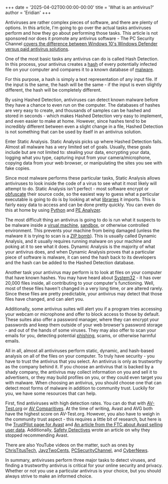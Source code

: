 +++
date = '2025-04-02T00:00:00-00:00'
title = 'What is an antivirus?'
author = 'Eridian'
+++

Antiviruses are rather complex pieces of software, and there are plenty of options. In this article, I'm going to go over the actual tasks antiviruses perform and how they go about performing those tasks. This article is not sponsored nor does it promote any antivirus software - The PC Security Channel [covers the difference between Windows 10's Windows Defender versus paid antivirus solutions](https://www.youtube.com/watch?v=a5O4MiCAveU).

One of the most basic tasks any antivirus can do is called Hash Detection. In this process, your antivirus creates a [hash](https://en.wikipedia.org/wiki/Hash_function) of every potentially infected file on your computer and compares it to a known database of [malware](https://en.wikipedia.org/wiki/Malware). 

For this purpose, a hash is simply a text representation of any input file. If the input is the same, the hash will be the same - if the input is even slightly different, the hash will be completely different. 

By using Hashed Detection, antiviruses can detect known malware before they have a chance to even run on the computer. The databases of hashes are very easy to create, and thousands of samples can be hashed and stored in seconds - which makes Hashed Detection very easy to implement, and even easier to make at home. However, since hashes tend to be incredibly different between even a slight change in a file, Hashed Detection is not something that can be used by itself in an antivirus solution.

Enter Static Analysis. Static Analysis picks up where Hashed Detection fails. Almost all malware has a very limited set of goals. Usually, these goals include but are not limited to: stealing your data, encrypting your data, logging what you type, capturing input from your camera/microphone, copying data from your web browser, or manipulating the sites you see with fake copies.

Since most malware performs these particular tasks, Static Analysis allows antiviruses to look inside the code of a virus to see what it most likely will attempt to do. Static Analysis isn't perfect - most software encrypt or [obfuscate](https://en.wikipedia.org/wiki/Obfuscation_(software)) their source code, so the easiest way to guess what a particular executable is going to do is by looking at what [libraries](https://en.wikipedia.org/wiki/Library_(computing)) it imports. This is fairly easy data to access and can be done pretty quickly. You can even do this at home by using [Python](https://python.org) and [PE Analyzer](https://pypi.org/project/pe-analyzer/). 

The most difficult thing an antivirus is going to do is run what it suspects to be malware inside a [virual machine](https://en.wikipedia.org/wiki/Virtual_machine), [sandbox](https://en.wikipedia.org/wiki/Sandbox_(computer_security)), or otherwise controlled environment. This prevents your machine from being damaged (unless the malware it is trying to scan is a [ZIP bomb](https://en.wikipedia.org/wiki/Zip_bomb)). This is usually called Dynamic Analysis, and it usually requires running malware on your machine and poking at it to see what it does. Dynamic Analysis is the majority of what your antivirus does, and when Dynamic Analysis proves that a particular piece of software is malware, it can send the hash back to its developers and the hash can be added to the Hashed Detection database.

Another task your antivirus may perform is to look at files on your computer that have known hashes. You may have heard about [System32](https://en.wikipedia.org/wiki/Special_folder#List_of_special_folders) - it has over 20,000 files inside, all contributing to your computer's functioning. Well, most of these files haven't changed in a very long time, or are altered rarely. Since these files are pretty predictable, your antivirus may detect that those files have changed, and can alert you.

Additionally, some antivirus suites will alert you if a program tries accessing your webcam or microphone and offer to block access to those by default. These suites also offer a password manager, where they can encrypt your passwords and keep them outside of your web browser's password storage - and out of the hands of some viruses. They may also offer to scan your emails for you, detecting potential [phishing](https://en.wikipedia.org/wiki/Phishing), scams, or otherwise harmful emails.

All in all, almost all antiviruses perform static, dynamic, and hash-based analysis on all of the files on your computer. To truly have security - you have to trust the antivirus that you select. An antivirus is only as trustworthy as the company behind it. If you choose an antivirus that is backed by a shady company, the antivirus may collect information on you and sell it to advertisers, or they may build profiles on you, or they could even target you with malware. When choosing an antivirus, you should choose one that can detect most forms of malware in addition to community trust. Luckily for you, we have some resources that can help.

First, find antiviruses with high detection rates. You can do that with [AV-Test.org](https://www.av-test.org/en/antivirus/home-windows/) or [AV Comparitives](https://www.av-comparatives.org/consumer/test-results/). At the time of writing, Avast and AVG both have the highest score on AV-Test.org. However, you also have to weigh in the community trust aspect - this requires a little bit of research, but here is the [TrustPilot page for Avast](https://www.trustpilot.com/review/www.avast.com) and [An article from the FTC about Avast selling user data](https://consumer.ftc.gov/consumer-alerts/2024/02/software-provider-avast-will-pay-165-million-compromising-consumers-privacy). Additionally, [Safety Detectives](https://www.safetydetectives.com/blog/avast-scandal-why-we-stopped-recommending-avast-avg/) wrote an article on why they stopped recommending Avast.

There are also YouTube videos on the matter, such as ones by [ChrisTitusTech](https://www.youtube.com/watch?v=xKrHWM1VeFQ), [JayzTwoCents](https://www.youtube.com/watch?v=JxLjz8gpF3o), [PCSecurityChannel](https://www.youtube.com/watch?v=P_kaSPvGEsI), and [CyberNews](https://www.youtube.com/watch?v=gabRwzGoa3w).

In summary, antiviruses perform three major tasks to detect viruses, and finding a trustworthy antivirus is critical for your online security and privacy. Whether or not you use a particular antivirus is your choice, but you should always strive to make an informed choice.